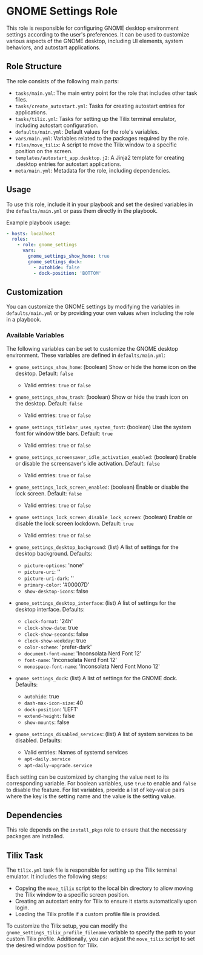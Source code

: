 # GNOME Settings Role

This role is responsible for configuring GNOME desktop environment settings
according to the user's preferences. It can be used to customize various
aspects of the GNOME desktop, including UI elements, system behaviors, and
autostart applications.

## Role Structure

The role consists of the following main parts:

- `tasks/main.yml`: The main entry point for the role that includes other task files.
- `tasks/create_autostart.yml`: Tasks for creating autostart entries for applications.
- `tasks/tilix.yml`: Tasks for setting up the Tilix terminal emulator, including autostart configuration.
- `defaults/main.yml`: Default values for the role's variables.
- `vars/main.yml`: Variables related to the packages required by the role.
- `files/move_tilix`: A script to move the Tilix window to a specific position on the screen.
- `templates/autostart_app.desktop.j2`: A Jinja2 template for creating .desktop entries for autostart applications.
- `meta/main.yml`: Metadata for the role, including dependencies.

## Usage

To use this role, include it in your playbook and set the desired variables in
the `defaults/main.yml` or pass them directly in the playbook.

Example playbook usage:

```yaml
- hosts: localhost
  roles:
    - role: gnome_settings
      vars:
        gnome_settings_show_home: true
        gnome_settings_dock:
          - autohide: false
          - dock-position: 'BOTTOM'
```

## Customization

You can customize the GNOME settings by modifying the variables in
`defaults/main.yml` or by providing your own values when including the role in
a playbook.

### Available Variables

The following variables can be set to customize the GNOME desktop environment.
These variables are defined in `defaults/main.yml`:

- `gnome_settings_show_home`: (boolean) Show or hide the home icon on the desktop. Default: `false`
  - Valid entries: `true` or `false`
- `gnome_settings_show_trash`: (boolean) Show or hide the trash icon on the desktop. Default: `false`
  - Valid entries: `true` or `false`
- `gnome_settings_titlebar_uses_system_font`: (boolean) Use the system font for window title bars. Default: `true`
  - Valid entries: `true` or `false`
- `gnome_settings_screensaver_idle_activation_enabled`: (boolean) Enable or disable the screensaver's idle activation. Default: `false`
  - Valid entries: `true` or `false`
- `gnome_settings_lock_screen_enabled`: (boolean) Enable or disable the lock screen. Default: `false`
  - Valid entries: `true` or `false`
- `gnome_settings_lock_screen_disable_lock_screen`: (boolean) Enable or disable the lock screen lockdown. Default: `true`
  - Valid entries: `true` or `false`

- `gnome_settings_desktop_background`: (list) A list of settings for the desktop background. Defaults:
  - `picture-options`: 'none'
  - `picture-uri`: ''
  - `picture-uri-dark`: ''
  - `primary-color`: '#00007D'
  - `show-desktop-icons`: false

- `gnome_settings_desktop_interface`: (list) A list of settings for the desktop interface. Defaults:
  - `clock-format`: '24h'
  - `clock-show-date`: true
  - `clock-show-seconds`: false
  - `clock-show-weekday`: true
  - `color-scheme`: 'prefer-dark'
  - `document-font-name`: 'Inconsolata Nerd Font 12'
  - `font-name`: 'Inconsolata Nerd Font 12'
  - `monospace-font-name`: 'Inconsolata Nerd Font Mono 12'

- `gnome_settings_dock`: (list) A list of settings for the GNOME dock. Defaults:
  - `autohide`: true
  - `dash-max-icon-size`: 40
  - `dock-position`: 'LEFT'
  - `extend-height`: false
  - `show-mounts`: false

- `gnome_settings_disabled_services`: (list) A list of system services to be disabled. Defaults:
  - Valid entries: Names of systemd services
  - `apt-daily.service`
  - `apt-daily-upgrade.service`

Each setting can be customized by changing the value next to its corresponding
variable. For boolean variables, use `true` to enable and `false` to disable
the feature. For list variables, provide a list of key-value pairs where the
key is the setting name and the value is the setting value.

## Dependencies

This role depends on the `install_pkgs` role to ensure that the necessary
packages are installed.

## Tilix Task

The `tilix.yml` task file is responsible for setting up the Tilix terminal emulator. It includes the following steps:

- Copying the `move_tilix` script to the local bin directory to allow moving the Tilix window to a specific screen position.
- Creating an autostart entry for Tilix to ensure it starts automatically upon login.
- Loading the Tilix profile if a custom profile file is provided.

To customize the Tilix setup, you can modify the `gnome_settings_tilix_profile_filename` variable to specify the path to your custom Tilix profile. Additionally, you can adjust the `move_tilix` script to set the desired window position for Tilix.
